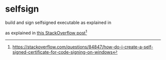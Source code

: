 # selfsign
build and sign selfsigned executable as explained in

as explained in [this StackOverflow post](stackoverflowQA.md)[^1]

[^1]: https://stackoverflow.com/questions/84847/how-do-i-create-a-self-signed-certificate-for-code-signing-on-windows

